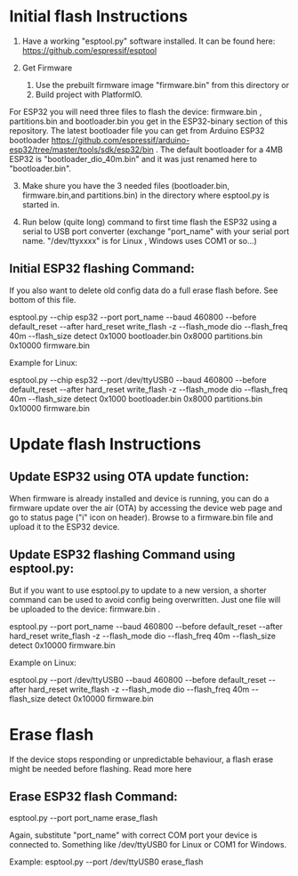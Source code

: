# Initial flash Instructions
1) Have a working "esptool.py" software installed. It can be found here: https://github.com/espressif/esptool

2) Get Firmware
     1) Use the prebuilt firmware image "firmware.bin" from this directory or 
     2) Build project with PlatformIO.
     

For ESP32 you will need three files to flash the device: firmware.bin , partitions.bin and bootloader.bin you get in the ESP32-binary section of this repository. The latest bootloader file you can get from Arduino ESP32 bootloader https://github.com/espressif/arduino-esp32/tree/master/tools/sdk/esp32/bin . The default bootloader for a 4MB ESP32 is "bootloader_dio_40m.bin" and it was just renamed here to "bootloader.bin".    


3) Make shure you have the 3 needed files (bootloader.bin, firmware.bin,and partitions.bin) in the directory where esptool.py is started in.

4) Run below (quite long) command to first time flash the ESP32 using a serial to USB port converter (exchange "port_name" with your serial port name. "/dev/ttyxxxx" is for Linux , Windows uses COM1 or so...)

## Initial ESP32 flashing Command:
If you also want to delete old config data do a full erase flash before. See bottom of this file.

esptool.py --chip esp32 --port port_name --baud 460800 --before default_reset --after hard_reset write_flash -z --flash_mode dio --flash_freq 40m --flash_size detect 0x1000 bootloader.bin 0x8000 partitions.bin 0x10000 firmware.bin

Example for Linux:

esptool.py --chip esp32 --port /dev/ttyUSB0 --baud 460800 --before default_reset --after hard_reset write_flash -z --flash_mode dio --flash_freq 40m --flash_size detect 0x1000 bootloader.bin 0x8000 partitions.bin 0x10000 firmware.bin


# Update flash Instructions
## Update ESP32 using OTA update function:
When firmware is already installed and device is running, you can do a firmware update over the air (OTA) by accessing the device web page and go to status page ("i" icon on header). Browse to a firmware.bin file and upload it to the ESP32 device.

## Update ESP32 flashing Command using esptool.py:
But if you want to use esptool.py to update to a new version, a shorter command can be used to avoid config being overwritten. Just one file will be uploaded to the device: firmware.bin .

esptool.py --port port_name --baud 460800 --before default_reset --after hard_reset write_flash -z --flash_mode dio --flash_freq 40m --flash_size detect 0x10000 firmware.bin

Example on Linux:

esptool.py --port /dev/ttyUSB0 --baud 460800 --before default_reset --after hard_reset write_flash -z --flash_mode dio --flash_freq 40m --flash_size detect 0x10000 firmware.bin

# Erase flash
If the device stops responding or unpredictable behaviour, a flash erase might be needed before flashing. Read more here
  
## Erase ESP32 flash Command:
esptool.py --port port_name erase_flash
  
Again, substitute "port_name" with correct COM port your device is connected to. Something like /dev/ttyUSB0 for Linux or COM1 for Windows.

Example: esptool.py --port /dev/ttyUSB0 erase_flash 
